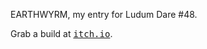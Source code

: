 EARTHWYRM, my entry for Ludum Dare #48.

Grab a build at <kbd>[itch.io](https://ldjam.com/events/ludum-dare/48/earthwyrm)</kbd>.

